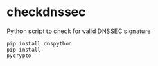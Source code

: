 # checkdnssec
Python script to check for valid DNSSEC signature

<code>pip install dnspython</code></br>
<code>pip install pycrypto</code></br>
